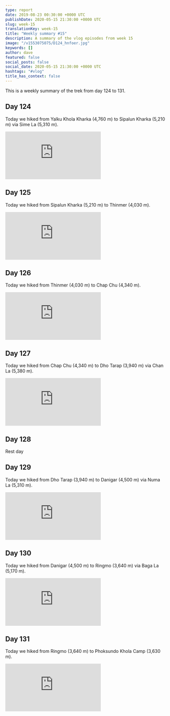 ```yaml
---
type: report
date: 2019-08-23 00:30:00 +0000 UTC
publishDate: 2020-05-15 21:30:00 +0000 UTC
slug: week-15
translationKey: week-15
title: "Weekly summary #15"
description: A summary of the vlog episodes from week 15
image: "/v1553075075/D124_hnfoer.jpg"
keywords: []
author: dave
featured: false
social_posts: false
social_date: 2020-05-15 21:30:00 +0000 UTC
hashtags: "#vlog"
title_has_context: false
---
```


This is a weekly summary of the trek from day 124 to 131.


## Day 124


Today we hiked from Yalku Khola Kharka (4,760 m) to Sipalun Kharka (5,210 m) via Sime La (5,310 m).

<iframe class="youtube75" src="https://www.youtube.com/embed/NHI6K03SakY" frameborder="0" allow="accelerometer; autoplay; encrypted-media; gyroscope; picture-in-picture" allowfullscreen></iframe>


## Day 125


Today we hiked from Sipalun Kharka (5,210 m) to Thinmer (4,030 m).

<iframe class="youtube75" src="https://www.youtube.com/embed/hPrVUAGBsc4" frameborder="0" allow="accelerometer; autoplay; encrypted-media; gyroscope; picture-in-picture" allowfullscreen></iframe>


## Day 126


Today we hiked from Thinmer (4,030 m) to Chap Chu (4,340 m).

<iframe class="youtube75" src="https://www.youtube.com/embed/G_AolyXnJt0" frameborder="0" allow="accelerometer; autoplay; encrypted-media; gyroscope; picture-in-picture" allowfullscreen></iframe>


## Day 127


Today we hiked from Chap Chu (4,340 m) to Dho Tarap (3,940 m) via Chan La (5,380 m).

<iframe class="youtube75" src="https://www.youtube.com/embed/tuuxURdQgyo" frameborder="0" allow="accelerometer; autoplay; encrypted-media; gyroscope; picture-in-picture" allowfullscreen></iframe>


## Day 128



Rest day



## Day 129


Today we hiked from Dho Tarap (3,940 m) to Danigar (4,500 m) via Numa La (5,310 m).

<iframe class="youtube75" src="https://www.youtube.com/embed/Wc5t0xTAZHk" frameborder="0" allow="accelerometer; autoplay; encrypted-media; gyroscope; picture-in-picture" allowfullscreen></iframe>


## Day 130


Today we hiked from Danigar (4,500 m) to Ringmo (3,640 m) via Baga La (5,170 m).

<iframe class="youtube75" src="https://www.youtube.com/embed/Ylho6eQtg2k" frameborder="0" allow="accelerometer; autoplay; encrypted-media; gyroscope; picture-in-picture" allowfullscreen></iframe>


## Day 131


Today we hiked from Ringmo (3,640 m) to Phoksundo Khola Camp (3,630 m).

<iframe class="youtube75" src="https://www.youtube.com/embed/Sh2v8t6Du1g" frameborder="0" allow="accelerometer; autoplay; encrypted-media; gyroscope; picture-in-picture" allowfullscreen></iframe>


